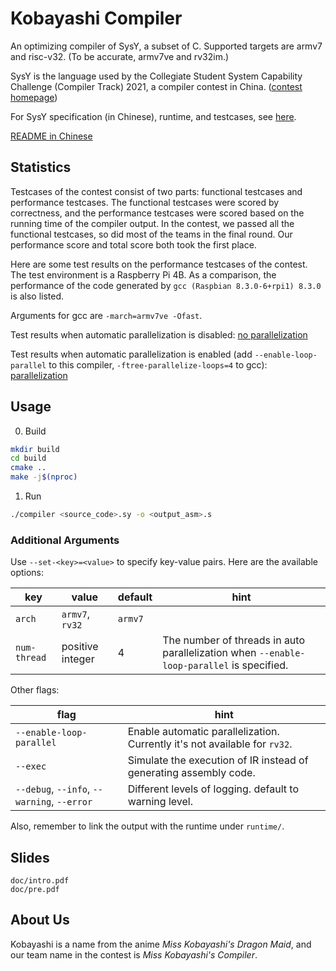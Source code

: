 # Kobayashi Compiler

An optimizing compiler of SysY, a subset of C. Supported targets are armv7 and risc-v32. (To be accurate, armv7ve and rv32im.)

SysY is the language used by the Collegiate Student System Capability Challenge (Compiler Track) 2021, a compiler contest in China. ([contest homepage](https://compiler.educg.net/2021CSCC))

For SysY specification (in Chinese), runtime, and testcases, see [here](https://gitlab.eduxiji.net/nscscc/compiler2021/-/tree/master).

[README in Chinese](README.zh-CN.md)

## Statistics

Testcases of the contest consist of two parts: functional testcases and performance testcases. The functional testcases were scored by correctness, and the performance testcases were scored based on the running time of the compiler output. In the contest, we passed all the functional testcases, so did most of the teams in the final round. Our performance score and total score both took the first place.

Here are some test results on the performance testcases of the contest. The test environment is a Raspberry Pi 4B. As a comparison, the performance of the code generated by `gcc (Raspbian 8.3.0-6+rpi1) 8.3.0` is also listed. 

Arguments for gcc are `-march=armv7ve -Ofast`.

Test results when automatic parallelization is disabled: [no parallelization](doc/no_parallelization.md)

Test results when automatic parallelization is enabled (add `--enable-loop-parallel` to this compiler, `-ftree-parallelize-loops=4` to gcc): [parallelization](doc/parallelization.md)

## Usage

0. Build

```bash
mkdir build
cd build
cmake ..
make -j$(nproc)
```

1. Run

```bash
./compiler <source_code>.sy -o <output_asm>.s
```

### Additional Arguments

Use `--set-<key>=<value>` to specify key-value pairs. Here are the available options:

| key          | value            | default | hint                                                         |
| ------------ | ---------------- | ------- | ------------------------------------------------------------ |
| `arch`       | `armv7`, `rv32`  | `armv7` |                                                              |
| `num-thread` | positive integer | 4       | The number of threads in auto parallelization when `--enable-loop-parallel` is specified. |

Other flags:

| flag                                        | hint                                                         |
| ------------------------------------------- | ------------------------------------------------------------ |
| `--enable-loop-parallel`                    | Enable automatic parallelization. Currently it's not available for `rv32`. |
| `--exec`                                    | Simulate the execution of IR instead of generating assembly code. |
| `--debug`, `--info`, `--warning`, `--error` | Different levels of logging. default to warning level.       |

Also, remember to link the output with the runtime under `runtime/`.

## Slides

```
doc/intro.pdf
doc/pre.pdf
```

## About Us

Kobayashi is a name from the anime *Miss Kobayashi's Dragon Maid*, and our team name in the contest is *Miss Kobayashi's Compiler*.
